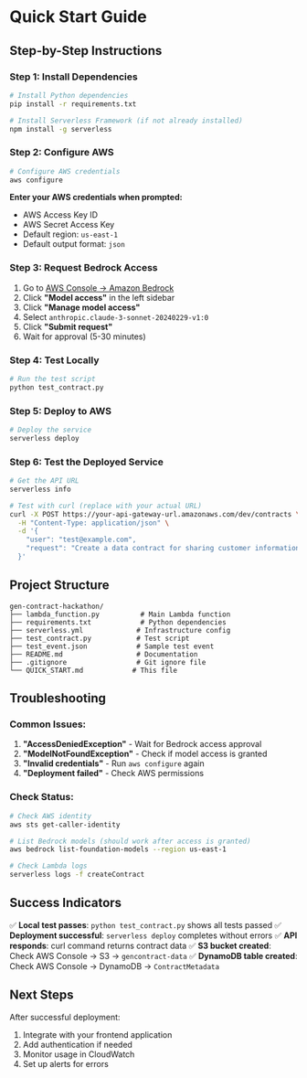 # Quick Start Guide

## Step-by-Step Instructions

### Step 1: Install Dependencies

```bash
# Install Python dependencies
pip install -r requirements.txt

# Install Serverless Framework (if not already installed)
npm install -g serverless
```

### Step 2: Configure AWS

```bash
# Configure AWS credentials
aws configure
```

**Enter your AWS credentials when prompted:**
- AWS Access Key ID
- AWS Secret Access Key
- Default region: `us-east-1`
- Default output format: `json`

### Step 3: Request Bedrock Access

1. Go to [AWS Console → Amazon Bedrock](https://console.aws.amazon.com/bedrock/)
2. Click **"Model access"** in the left sidebar
3. Click **"Manage model access"**
4. Select `anthropic.claude-3-sonnet-20240229-v1:0`
5. Click **"Submit request"**
6. Wait for approval (5-30 minutes)

### Step 4: Test Locally

```bash
# Run the test script
python test_contract.py
```

### Step 5: Deploy to AWS

```bash
# Deploy the service
serverless deploy
```

### Step 6: Test the Deployed Service

```bash
# Get the API URL
serverless info

# Test with curl (replace with your actual URL)
curl -X POST https://your-api-gateway-url.amazonaws.com/dev/contracts \
  -H "Content-Type: application/json" \
  -d '{
    "user": "test@example.com",
    "request": "Create a data contract for sharing customer information between a retail company and a marketing agency."
  }'
```

## Project Structure

```
gen-contract-hackathon/
├── lambda_function.py          # Main Lambda function
├── requirements.txt            # Python dependencies
├── serverless.yml             # Infrastructure config
├── test_contract.py           # Test script
├── test_event.json            # Sample test event
├── README.md                  # Documentation
├── .gitignore                 # Git ignore file
└── QUICK_START.md            # This file
```

## Troubleshooting

### Common Issues:

1. **"AccessDeniedException"** - Wait for Bedrock access approval
2. **"ModelNotFoundException"** - Check if model access is granted
3. **"Invalid credentials"** - Run `aws configure` again
4. **"Deployment failed"** - Check AWS permissions

### Check Status:

```bash
# Check AWS identity
aws sts get-caller-identity

# List Bedrock models (should work after access is granted)
aws bedrock list-foundation-models --region us-east-1

# Check Lambda logs
serverless logs -f createContract
```

## Success Indicators

✅ **Local test passes**: `python test_contract.py` shows all tests passed
✅ **Deployment successful**: `serverless deploy` completes without errors
✅ **API responds**: curl command returns contract data
✅ **S3 bucket created**: Check AWS Console → S3 → `gencontract-data`
✅ **DynamoDB table created**: Check AWS Console → DynamoDB → `ContractMetadata`

## Next Steps

After successful deployment:
1. Integrate with your frontend application
2. Add authentication if needed
3. Monitor usage in CloudWatch
4. Set up alerts for errors 